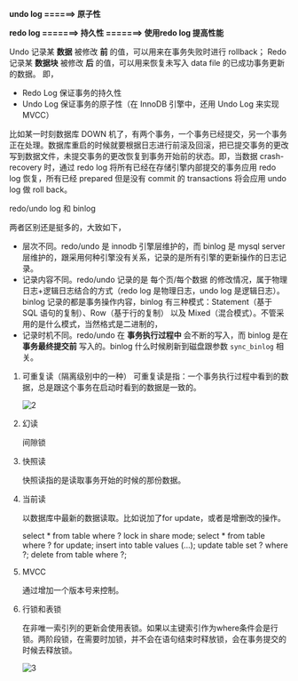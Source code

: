 

**undo log  ======>  原子性**

**redo log  =======> 持久性  =======> 使用redo log 提高性能**

Undo 记录某 **数据** 被修改 **前** 的值，可以用来在事务失败时进行 rollback；
 Redo 记录某 **数据块** 被修改 **后** 的值，可以用来恢复未写入 data file 的已成功事务更新的数据。
 即，

- Redo Log 保证事务的持久性
- Undo Log 保证事务的原子性（在 InnoDB 引擎中，还用 Undo Log 来实现 MVCC）

比如某一时刻数据库 DOWN 机了，有两个事务，一个事务已经提交，另一个事务正在处理。数据库重启的时候就要根据日志进行前滚及回滚，把已提交事务的更改写到数据文件，未提交事务的更改恢复到事务开始前的状态。即，当数据 crash-recovery 时，通过 redo log 将所有已经在存储引擎内部提交的事务应用 redo log 恢复，所有已经 prepared 但是没有 commit 的 transactions 将会应用 undo log 做 roll back。

redo/undo log 和 binlog

两者区别还是挺多的，大致如下，

- 层次不同。redo/undo 是 innodb 引擎层维护的，而 binlog 是 mysql server 层维护的，跟采用何种引擎没有关系，记录的是所有引擎的更新操作的日志记录。
- 记录内容不同。redo/undo 记录的是 每个页/每个数据 的修改情况，属于物理日志+逻辑日志结合的方式（redo log 是物理日志，undo log 是逻辑日志）。binlog 记录的都是事务操作内容，binlog 有三种模式：Statement（基于 SQL 语句的复制）、Row（基于行的复制） 以及 Mixed（混合模式）。不管采用的是什么模式，当然格式是二进制的，
- 记录时机不同。redo/undo 在 **事务执行过程中** 会不断的写入，而 binlog 是在 **事务最终提交前** 写入的。binlog 什么时候刷新到磁盘跟参数 `sync_binlog` 相关。



1. 可重复读（隔离级别中的一种）
   可重复读是指：一个事务执行过程中看到的数据，总是跟这个事务在启动时看到的数据是一致的。

   ![2](https://yqfile.alicdn.com/b9222803629d82f3152b2544982ca5220b122c73.jpeg)

   

2. 幻读

   间隙锁

3. 快照读

   快照读指的是读取事务开始的时候的那份数据。

4. 当前读

   以数据库中最新的数据读取。比如说加了for update，或者是增删改的操作。

   select * from table where ? lock in share mode;
   select * from table where ? for update;
   insert into table values (…);
   update table set ? where ?;
   delete from table where ?;

5. MVCC

   通过增加一个版本号来控制。

6. 行锁和表锁

   在非唯一索引列的更新会使用表锁。如果以主键索引作为where条件会是行锁。两阶段锁，在需要时加锁，并不会在语句结束时释放锁，会在事务提交的时候去释放锁。

   ![3](https://yqfile.alicdn.com/3e6efccdbb340d9ddc07ec61aa175fa92eaf4007.jpeg)

